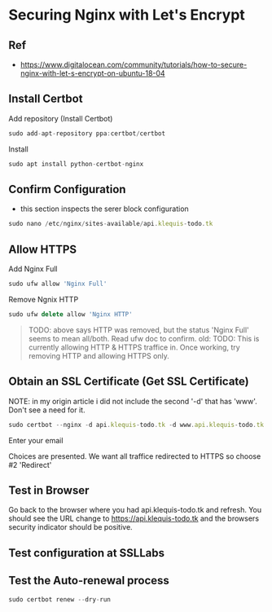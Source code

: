 # Securing Nginx with Let's Encrypt

## Ref

- https://www.digitalocean.com/community/tutorials/how-to-secure-nginx-with-let-s-encrypt-on-ubuntu-18-04

## Install Certbot

Add repository (Install Certbot)

```js
sudo add-apt-repository ppa:certbot/certbot
```

Install

```js
sudo apt install python-certbot-nginx
```

## Confirm Configuration

- this section inspects the serer block configuration

```js
sudo nano /etc/nginx/sites-available/api.klequis-todo.tk
```


## Allow HTTPS

Add Nginx Full

```js
sudo ufw allow 'Nginx Full'
```

Remove Ngnix HTTP

```js
sudo ufw delete allow 'Nginx HTTP'
```

> TODO: above says HTTP was removed, but the status 'Nginx Full' seems to mean all/both. Read ufw doc to confirm. old: TODO: This is currently allowing HTTP & HTTPS traffice in. Once working, try removing HTTP and allowing HTTPS only.

## Obtain an SSL Certificate (Get SSL Certificate)

NOTE: in my origin article i did not include the second '-d' that has 'www'. Don't see a need for it.

```js
sudo certbot --nginx -d api.klequis-todo.tk -d www.api.klequis-todo.tk
```

Enter your email

Choices are presented. We want all traffice redirected to HTTPS so choose #2 'Redirect'

## Test in Browser

Go back to the browser where you had api.klequis-todo.tk and refresh. You should see the URL change to https://api.klequis-todo.tk and the browsers security indicator should be positive.

## Test configuration at SSLLabs

## Test the Auto-renewal process

```js
sudo certbot renew --dry-run

```
